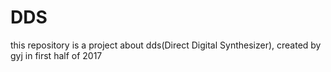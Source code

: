 # DDS
this repository is a project about dds(Direct Digital Synthesizer), created by gyj in first half of 2017
